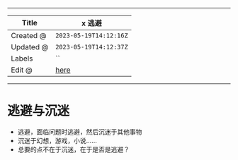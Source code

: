 -----

| Title     | x 逃避                                            |
| --------- | ----------------------------------------------- |
| Created @ | `2023-05-19T14:12:16Z`                          |
| Updated @ | `2023-05-19T14:12:37Z`                          |
| Labels    | \`\`                                            |
| Edit @    | [here](https://github.com/junxnone/s/issues/17) |

-----

# 逃避与沉迷

  - 逃避，面临问题时逃避，然后沉迷于其他事物
  - 沉迷于幻想，游戏，小说......
  - 总要的点不在于沉迷，在于是否是逃避？
